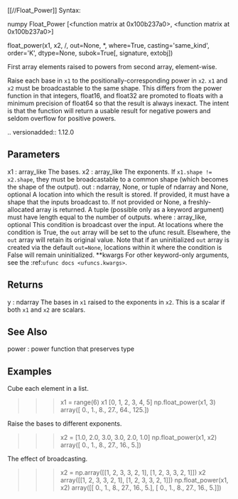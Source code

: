 [[//Float_Power]]
Syntax:

  numpy Float_Power [<function matrix at 0x100b237a0>, <function matrix at 0x100b237a0>]

float_power(x1, x2, /, out=None, *, where=True, casting='same_kind', order='K', dtype=None, subok=True[, signature, extobj])

First array elements raised to powers from second array, element-wise.

Raise each base in `x1` to the positionally-corresponding power in `x2`.
`x1` and `x2` must be broadcastable to the same shape. This differs from
the power function in that integers, float16, and float32  are promoted to
floats with a minimum precision of float64 so that the result is always
inexact.  The intent is that the function will return a usable result for
negative powers and seldom overflow for positive powers.

.. versionadded:: 1.12.0

Parameters
----------
x1 : array_like
    The bases.
x2 : array_like
    The exponents.
    If ``x1.shape != x2.shape``, they must be broadcastable to a common
    shape (which becomes the shape of the output).
out : ndarray, None, or tuple of ndarray and None, optional
    A location into which the result is stored. If provided, it must have
    a shape that the inputs broadcast to. If not provided or None,
    a freshly-allocated array is returned. A tuple (possible only as a
    keyword argument) must have length equal to the number of outputs.
where : array_like, optional
    This condition is broadcast over the input. At locations where the
    condition is True, the `out` array will be set to the ufunc result.
    Elsewhere, the `out` array will retain its original value.
    Note that if an uninitialized `out` array is created via the default
    ``out=None``, locations within it where the condition is False will
    remain uninitialized.
**kwargs
    For other keyword-only arguments, see the
    :ref:`ufunc docs <ufuncs.kwargs>`.

Returns
-------
y : ndarray
    The bases in `x1` raised to the exponents in `x2`.
    This is a scalar if both `x1` and `x2` are scalars.

See Also
--------
power : power function that preserves type

Examples
--------
Cube each element in a list.

>>> x1 = range(6)
>>> x1
[0, 1, 2, 3, 4, 5]
>>> np.float_power(x1, 3)
array([   0.,    1.,    8.,   27.,   64.,  125.])

Raise the bases to different exponents.

>>> x2 = [1.0, 2.0, 3.0, 3.0, 2.0, 1.0]
>>> np.float_power(x1, x2)
array([  0.,   1.,   8.,  27.,  16.,   5.])

The effect of broadcasting.

>>> x2 = np.array([[1, 2, 3, 3, 2, 1], [1, 2, 3, 3, 2, 1]])
>>> x2
array([[1, 2, 3, 3, 2, 1],
       [1, 2, 3, 3, 2, 1]])
>>> np.float_power(x1, x2)
array([[  0.,   1.,   8.,  27.,  16.,   5.],
       [  0.,   1.,   8.,  27.,  16.,   5.]])
